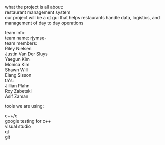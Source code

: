 what the project is all about:  
restaurant management system  
our project will be a qt gui that helps restaurants handle data, logistics, and management of day to day operations  


team info:  
	team name: rjymse-  
	team members:  
		Riley Nielsen  
		Justin Van Der Sluys  
		Yaegun Kim  
		Monica Kim  
		Shawn Will  
		Elang Sisson  
	ta's:  
		Jillian Plahn  
		Roy Zabetski  
		Asif Zaman  


tools we are using:  

c++/c  
google testing for c++  
visual studio  
qt  
git  
